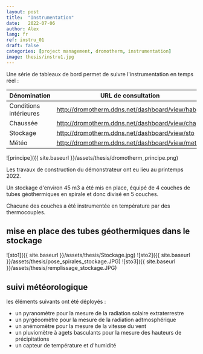 ```yaml
---
layout: post
title:  "Instrumentation"
date:   2022-07-06
author: Alex
lang: fr
ref: instru_01
draft: false
categories: [project management, dromotherm, instrumentation]
image: thesis/instru1.jpg
---
```


Une série de tableaux de bord permet de suivre l'instrumentation en temps réel :

Dénomination | URL de consultation
--|--
Conditions intérieures | http://dromotherm.ddns.net/dashboard/view/hab
Chaussée | http://dromotherm.ddns.net/dashboard/view/cha
Stockage | http://dromotherm.ddns.net/dashboard/view/sto
Météo | http://dromotherm.ddns.net/dashboard/view/meteo

![principe]({{ site.baseurl }}/assets/thesis/dromotherm_principe.png)

Les travaux de construction du démonstrateur ont eu lieu au printemps 2022.

Un stockage d'environ 45 m3 a été mis en place, équipé de 4 couches de tubes géothermiques en spirale et donc divisé en 5 couches.

Chacune des couches a été instrumentée en température par des thermocouples.

## mise en place des tubes géothermiques dans le stockage

![sto1]({{ site.baseurl }}/assets/thesis/Stockage.jpg)
![sto2]({{ site.baseurl }}/assets/thesis/pose_spirales_stockage.JPG)
![sto3]({{ site.baseurl }}/assets/thesis/remplissage_stockage.JPG)

## suivi météorologique

les éléments suivants ont été déployés :

- un pyranomètre pour la mesure de la radiation solaire extraterrestre
- un pyrgéoomètre pour la mesure de la radiation adtmosphérique
- un anémomètre pour la mesure de la vitesse du vent
- un pluviomètre à agets basculants pour la mesure des hauteurs de précipitations
- un capteur de température et d'humidité


